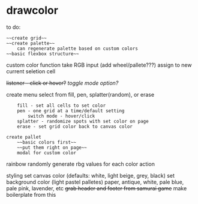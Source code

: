 # drawcolor



to do:

    ~~create grid~~
    ~~create palette~~
        can regenerate palette based on custom colors
    ~~basic flexbox structure~~

custom color function
    take RGB input (add wheel/pallete???)
     assign to new current seletion cell

~~listener - click or hover?~~ *toggle mode option?*

create menu
    select from fill, pen, splatter(random), or erase

        fill - set all cells to set color
        pen - one grid at a time/default setting
            switch mode - hover/click
        splatter - randomize spots with set color on page
        erase - set grid color back to canvas color

    create pallet
        ~~basic colors first~~
        ~~put them right on page~~
        modal for custom color

rainbow 
    randomly generate rbg values for each color action
    

styling
    set canvas color (defaults: white, light beige, grey, black)
    set background color (light pastel palletes)
    paper, antique, white, pale blue, pale pink, lavender, etc
~~grab header and footer from samurai game~~
    make boilerplate from this
